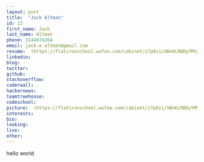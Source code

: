 ```yaml
---
layout: post
title:  "Jack Altman"
id: 13
first_name: Jack
last_name: Altman
phone: 3144974264
email: jack.e.altman@gmail.com
resume:  (https://flatironschool.wufoo.com/cabinet/z7p8s1/UWxKLRBDyYM%3D/)
linkedin: 
blog: 
twitter: 
github: 
stackoverflow: 
coderwall: 
hackernews: 
teamtreehouse: 
codeschool: 
picture:  (https://flatironschool.wufoo.com/cabinet/z7p8s1/UWxKLRBDyYM%3D/)
interests: 
bio: 
looking: 
live: 
other: 
---
```



hello world